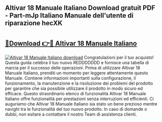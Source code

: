 ## Altivar 18 Manuale Italiano Download gratuit PDF - Part-mJp Italiano Manuale dell'utente di riparazione hecXK

# <h2><a href="http://dfb3vk6.blite.top/?on=Altivar+18+Manuale+Italiano">🔗Download 👉🔴 Altivar 18 Manuale Italiano</a></h2>

[![Altivar 18 Manuale Italiano download](https://i.imgur.com/lujVjoI.png)](http://dfb3vk6.blite.top/?on=Altivar+18+Manuale+Italiano)
Congratulazioni per il tuo acquisto! Questa guida celebra il tuo nuovo REDDDDDDD e fornisce una tabella di marcia per il successo delle operazioni. Prima di utilizzare Altivar 18 Manuale Italiano, prenditi un momento per leggere attentamente questo Manuale. Contiene informazioni importanti sulla configurazione, il funzionamento, la manutenzione e la risoluzione dei problemi del prodotto per garantire che sia possibile utilizzare il prodotto in modo sicuro ed efficace. Questo straordinario elenco di funzionalità Altivar 18 Manuale Italiano offre funzionalità per prestazioni senza interruzioni ed efficienti. Ci auguriamo che Altivar 18 Manuale Italiano sia stato un bene prezioso mentre navighi tra le funzionalità del tuo nuovo prodotto. In caso di domande o dubbi, non esitare a contattare il nostro Team di assistenza clienti.
